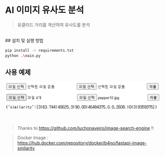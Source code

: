 # AI 이미지 유사도 분석
> 유클리드 거리를 계산하여 유사도를 분석

<br/>
## 설치 및 실행 방법

```sh
pip install -r requirements.txt
python .\main.py
```



## 사용 예제
![](./main_image.PNG)
![](./example.PNG)
![](./example_result.PNG)

<br/>

>Thanks to https://github.com/luchonaveiro/image-search-engine !!

> Docker Image : https://hub.docker.com/repository/docker/b4no/fastapi-image-smilarity